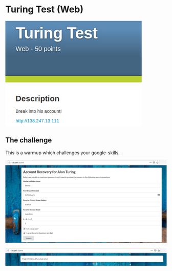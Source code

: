 # Turing Test (Web)



![alt text](imgs/1.png "Challenge description")

## The challenge
This is a warmup which challenges your google-skills.


![alt text](imgs/challenge.png "challenge")


![alt text](imgs/flag.png "flag")



